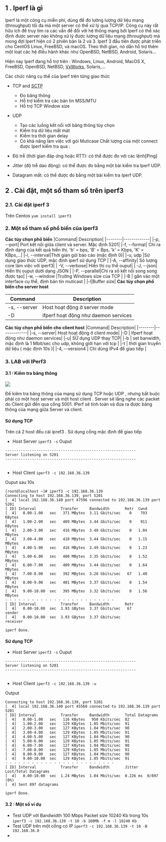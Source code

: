 ## 1 . Iperf là gì

Iperf là một công cụ miễn phí, dùng để đo lường lượng dữ liệu mạng (throughput) tối đa mà một server có thể xử lý qua TCP/IP. Công cụ này rất hữu ích để truy tìm ra các vấn đề đối với hệ thống mạng bởi Iperf có thể xác định được server nào không xử lý được lượng dữ liệu mạng (throughput) mà mong đợi
Iperf hiện có 2 phiên bản là 2 và 3. Iperf 3 đầu tiên được phát triển cho CentOS Linux, FreeBSD, và macOS. Theo thời gian, nó dần hỗ trợ thêm một loạt các hệ điều hành khác như OpenBSD, NetBSD, Android, Solaris...


Hiện nay Iperf đang hỗ trợ trên : Windows, Linux, Android, MacOS X, FreeBSD, OpenBSD, NetBSD, [VxWorks](https://en.wikipedia.org/wiki/VxWorks), Solaris,...

Các chức năng cụ thể của Iperf trên từng giao thức
-   TCP and  [SCTP](https://en.wikipedia.org/wiki/Stream_Control_Transmission_Protocol)
    -   Đo băng thông
    -   Hỗ trợ kiểm tra các bản tin MSS/MTU
    -   Hỗ trợ TCP Window size
-   UDP
    -   Tạo các luồng kết nối với băng thông tùy chọn 
    -   Kiểm tra dữ liệu mất mát
    -  Kiểm tra thời gian delay
    -   Có khả năng làm việc với gói Muticase
Chất lượng của một connect được Iperf kiểm tra qua : 

- Độ trễ (thời gian đáp ứng hoặc RTT): có thể được đo với các lệnh[Ping]
- Jitter (độ trễ dao động): có thể được đo bằng một bài kiểm tra Iperf UDP.
- Datagram mất: có thể được đo bằng một bài kiểm tra Iperf UDP.

## 2 . Cài đặt, một số tham số trên iperf3

### 2.1. Cài đặt iperf 3
Trên Centos
`yum install iperf3`

### 2. Một số tham số phổ biến của iperf3
**Các tùy chọn phổ biến**
|Command| Description|
|--------|-------------|
|-p, --port| Port kết nối giữa client và server. Mặc định 5201|
|-f, --format| Chỉ ra định dạng của kết quả hiển thị. 'b' = bps, 'B' = Bps, 'k' = Kbps, 'K' = KBps,...|
|-i, --interval|Thời gian gửi báo cáo (mặc định  0)|
|-u, udp |Sử dụng giao thức UDP, mặc định iperf sử dụng TCP |
|-A, --affinity| Sô lượng core làm việc với iperf3|
| -V, --verbose| Hiển thị cụ thể ouput|
| -J, --json| Hiển thị ouput dưới dạng JSON |
|-P, --parallel|Chỉ ra số kết nối song song được tạo|
|-w, --window |Trường Windows size của TCP |
|-B | gắn vào một interface cụ thể, định bản tin muticast |
|-l|Buffer size|
**Các tùy chọn phổ biến cho server host**

|Command| Description|
|--------|-------------|
|-s, --server| Host hoạt động ở server mode|
|-D | ifperf hoạt động như daemon services|

**Các tùy chọn phổ biến cho client host**
|Command| Description|
|--------|-------------|
|-s, --server| Host hoạt động ở client mode|
|-D | ifperf hoạt động như daemon services|
|-u| SỬ dụng UDP thay TCP|
|-b | set banwidth, mặc định là 1 Mbit/sec cho udp, không giới hạn với tcp |
|-t | thời gian truyền dữ liệu ( mặc định 10s )|
|-4, --version4 | Chỉ dùng IPv4 để giao tiếp |

### 3. LAB với IPerf3

#### 3.1 : Kiểm tra băng thông
[![](https://camo.githubusercontent.com/69090167971053bf2170fec8175fbf627a799d82/687474703a2f2f692e696d6775722e636f6d2f697a4a487a6e6f2e706e67)](https://camo.githubusercontent.com/69090167971053bf2170fec8175fbf627a799d82/687474703a2f2f692e696d6775722e636f6d2f697a4a487a6e6f2e706e67)

Để kiêm tra băng thông của mạng sử dụng TCP hoặc UDP , nhưng bắt buộc phải có một host server và một host client . Server sẽ lắng nghe các packet do Client gửi đến qua cổng 5001. IPerf sẽ tính toán và đưa ra được băng thông của mạng giữa Server và client.

#### Sử dụng TCP

Trên cả 2 host đều cài ipref3 . Sử dụng cổng mặc định để giao tiếp

- Host Server 
`iperf3 -s`
Ouput
```
-----------------------------------------------------------
Server listening on 5201
-----------------------------------------------------------


```

- Host Client
`iperf3 -c 192.168.36.139	`

Ouput sau 10s
```
[root@localhost ~]# iperf3 -c 192.168.36.139
Connecting to host 192.168.36.139, port 5201
[  4] local 192.168.36.140 port 47596 connected to 192.168.36.139 port 5201
[ ID] Interval           Transfer     Bandwidth       Retr  Cwnd
[  4]   0.00-1.00   sec   371 MBytes  3.11 Gbits/sec    0    793 KBytes       
[  4]   1.00-2.00   sec   409 MBytes  3.44 Gbits/sec    0    911 KBytes       
[  4]   2.00-3.00   sec   416 MBytes  3.48 Gbits/sec    0   1.04 MBytes       
[  4]   3.00-4.00   sec   410 MBytes  3.44 Gbits/sec    0   1.15 MBytes       
[  4]   4.00-5.00   sec   416 MBytes  3.49 Gbits/sec    0   1.23 MBytes       
[  4]   5.00-6.00   sec   400 MBytes  3.35 Gbits/sec    0   1.52 MBytes       
[  4]   6.00-7.00   sec   409 MBytes  3.44 Gbits/sec    0   1.64 MBytes       
[  4]   7.00-8.00   sec   392 MBytes  3.28 Gbits/sec   67   1.40 MBytes       
[  4]   8.00-9.00   sec   401 MBytes  3.37 Gbits/sec    0   1.54 MBytes       
[  4]   9.00-10.00  sec   395 MBytes  3.32 Gbits/sec    0   1.56 MBytes       
- - - - - - - - - - - - - - - - - - - - - - - - -
[ ID] Interval           Transfer     Bandwidth       Retr
[  4]   0.00-10.00  sec  3.93 GBytes  3.37 Gbits/sec   67             sender
[  4]   0.00-10.00  sec  3.93 GBytes  3.37 Gbits/sec                  receiver

iperf Done.

```

#### Sử dụng TCP
- Host Server 
`iperf3 -s`
Ouput
```
-----------------------------------------------------------
Server listening on 5201
-----------------------------------------------------------


```

- Host Client
`iperf3 -c 192.168.36.139 -u`

Output

```
Connecting to host 192.168.36.139, port 5201
[  4] local 192.168.36.140 port 45568 connected to 192.168.36.139 port 5201
[ ID] Interval           Transfer     Bandwidth       Total Datagrams
[  4]   0.00-1.00   sec   116 KBytes   950 Kbits/sec  82  
[  4]   1.00-2.00   sec   129 KBytes  1.05 Mbits/sec  91  
[  4]   2.00-3.00   sec   127 KBytes  1.04 Mbits/sec  90  
[  4]   3.00-4.00   sec   129 KBytes  1.05 Mbits/sec  91  
[  4]   4.00-5.00   sec   127 KBytes  1.04 Mbits/sec  90  
[  4]   5.00-6.00   sec   129 KBytes  1.05 Mbits/sec  91  
[  4]   6.00-7.00   sec   127 KBytes  1.04 Mbits/sec  90  
[  4]   7.00-8.00   sec   129 KBytes  1.05 Mbits/sec  91  
[  4]   8.00-9.00   sec   127 KBytes  1.04 Mbits/sec  90  
[  4]   9.00-10.00  sec   129 KBytes  1.05 Mbits/sec  91  
- - - - - - - - - - - - - - - - - - - - - - - - -
[ ID] Interval           Transfer     Bandwidth       Jitter    Lost/Total Datagrams
[  4]   0.00-10.00  sec  1.24 MBytes  1.04 Mbits/sec  0.226 ms  0/897 (0%)  
[  4] Sent 897 datagrams

iperf Done.

```

#### 3.2 : Một số ví dụ


-  Test UDP với Bandwidth 100 Mbps Packet size 10240 Kb trong 10s
`iperf3 -c 192.168.36.139 -t 10 -b 100Mb -f m -l 10240 Kb`
- Test UDP trên một cổng có IP
`iperf3 -c 192.168.36.139 -t 10 -B 192.168.36.0`
- 
